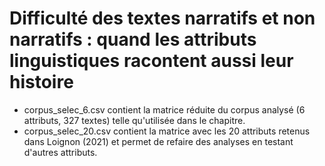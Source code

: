 # Difficulté des textes narratifs et non narratifs : quand les attributs linguistiques racontent aussi leur histoire

- corpus_selec_6.csv contient la matrice réduite du corpus analysé (6 attributs, 327 textes) telle qu'utilisée dans le chapitre.
- corpus_selec_20.csv contient la matrice avec les 20 attributs retenus dans Loignon (2021) et permet de refaire des analyses en testant d'autres attributs.
